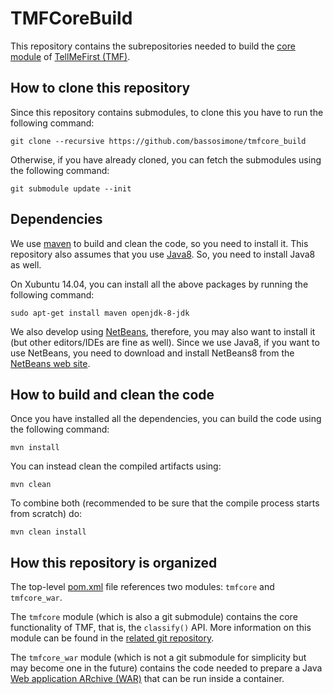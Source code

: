# TMFCoreBuild

This repository contains the subrepositories needed to build the
[core module](https://github.com/bassosimone/tmfcore) of
[TellMeFirst (TMF)](http://tellmefirst.polito.it/).

## How to clone this repository

Since this repository contains submodules, to clone this you have to
run the following command:

    git clone --recursive https://github.com/bassosimone/tmfcore_build

Otherwise, if you have already cloned, you can fetch the submodules using
the following command:

    git submodule update --init

## Dependencies

We use [maven](http://maven.apache.org/) to build and clean the code,
so you need to install it. This repository also assumes that you use
[Java8](https://jdk8.java.net/). So, you need to install Java8 as well.

On Xubuntu 14.04, you can install all the above packages by running
the following command:

    sudo apt-get install maven openjdk-8-jdk

We also develop using [NetBeans](https://netbeans.org/), therefore, you
may also want to install it (but other editors/IDEs are fine as well).
Since we use Java8, if you want to use NetBeans, you need to download and
install NetBeans8 from the [NetBeans web site](https://netbeans.org/).

## How to build and clean the code

Once you have installed all the dependencies, you can build the
code using the following command:

    mvn install

You can instead clean the compiled artifacts using:

    mvn clean

To combine both (recommended to be sure that the compile process
starts from scratch) do:

    mvn clean install

## How this repository is organized

The top-level
[pom.xml](https://github.com/bassosimone/tmfcore_build/blob/master/pom.xml)
file references two modules: `tmfcore` and `tmfcore_war`.

The `tmfcore` module (which is also a git submodule) contains the core
functionality of TMF, that is, the `classify()` API. More information on
this module can be found in the [related git
repository](https://github.com/bassosimone/tmfcore).

The `tmfcore_war` module (which is not a git submodule for simplicity but
may become one in the future) contains the code needed to prepare a
Java [Web application ARchive
(WAR)](https://en.wikipedia.org/wiki/WAR_%28file_format%29) that can be
run inside a container.
